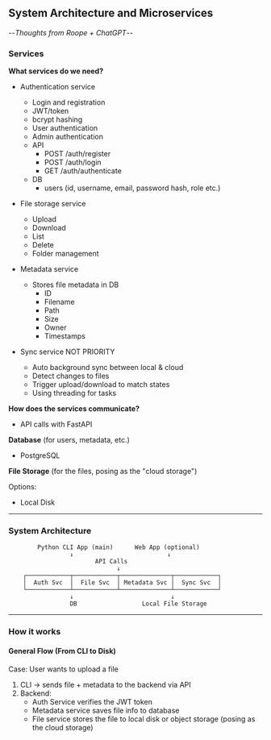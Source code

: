 ## System Architecture and Microservices
--*Thoughts from Roope + ChatGPT*--

### Services

**What services do we need?**

* Authentication service
    * Login and registration
    * JWT/token
    * bcrypt hashing
    * User authentication
    * Admin authentication
    * API
        * POST /auth/register
        * POST /auth/login
        * GET /auth/authenticate
    * DB
        * users (id, username, email, password hash, role etc.)

* File storage service
    * Upload
    * Download
    * List
    * Delete
    * Folder management

* Metadata service
    * Stores file metadata in DB
        * ID
        * Filename
        * Path
        * Size
        * Owner
        * Timestamps

* Sync service NOT PRIORITY
    * Auto background sync between local & cloud
    * Detect changes to files
    * Trigger upload/download to match states
    * Using threading for tasks


**How does the services communicate?**

* API calls with FastAPI

**Database** (for users, metadata, etc.)

* PostgreSQL

**File Storage** (for the files, posing as the "cloud storage")

Options:
* Local Disk

---
### System Architecture

            Python CLI App (main)      Web App (optional)
                     ↓                          ↓
                            API Calls
                                  ↓
        ┌────────────┬────────────┬──────────────┬────────────┐
        │  Auth Svc  │  File Svc  │ Metadata Svc │  Sync Svc  │
        └────────────┴────────────┴──────────────┴────────────┘
                     ↓                           ↓
                     DB                  Local File Storage
---
### How it works

#### General Flow (From CLI to Disk)

Case: User wants to upload a file

1. CLI -> sends file + metadata to the backend via API
2. Backend:
    * Auth Service verifies the JWT token
    * Metadata service saves file info to database
    * File service stores the file to local disk or object storage (posing as the cloud storage)
